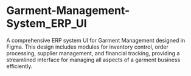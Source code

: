 # Garment-Management-System_ERP_UI
A comprehensive ERP system UI for Garment Management designed in Figma. This design includes modules for inventory control, order processing, supplier management, and financial tracking, providing a streamlined interface for managing all aspects of a garment business efficiently.
